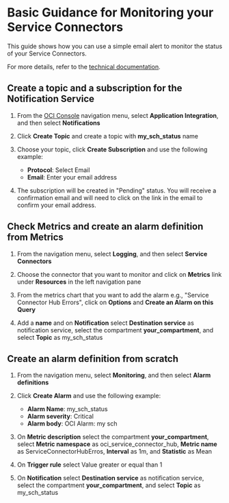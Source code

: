 # Basic Guidance for Monitoring your Service Connectors

This guide shows how you can use a simple email alert to monitor the status of your Service Connectors.

For more details, refer to the [technical documentation](https://docs.oracle.com/en-us/iaas/Content/service-connector-hub/metrics.htm).

## Create a topic and a subscription for the Notification Service

1. From the [OCI Console](https://cloud.oracle.com) navigation menu, select **Application Integration**, and then select **Notifications**

2. Click **Create Topic** and create a topic with **my_sch_status** name

3. Choose your topic, click **Create Subscription** and use the following example:
    * **Protocol**: Select Email 
    * **Email**: Enter your email address

4. The subscription will be created in "Pending" status. You will receive a confirmation email 
and will need to click on the link in the email to confirm your email address.


## Check Metrics and create an alarm definition from Metrics

1. From the navigation menu, select **Logging**, and then select **Service Connectors**

2. Choose the connector that you want to monitor and click on **Metrics** link under **Resources** in the left navigation pane

3. From the metrics chart that you want to add the alarm e.g., "Service Connector Hub Errors", click on **Options** and **Create an Alarm on this Query**

4. Add a **name** and on **Notification** select **Destination service** as notification service, select the compartment **your_compartment**, and select **Topic** as my_sch_status


## Create an alarm definition from scratch

1. From the navigation menu, select **Monitoring**, and then select **Alarm definitions**

2. Click **Create Alarm** and use the following example:
    * **Alarm Name**: my_sch_status
    * **Alarm severity**: Critical
    * **Alarm body**: OCI Alarm: my sch 

3. On **Metric description** select the compartment **your_compartment**, select **Metric namespace** as oci_service_connector_hub, **Metric name** as ServiceConnectorHubErros, **Interval** as 1m, and **Statistic** as Mean

4. On **Trigger rule** select Value greater or equal than 1

6. On **Notification** select **Destination service** as notification service, select the compartment **your_compartment**, and select **Topic** as my_sch_status

